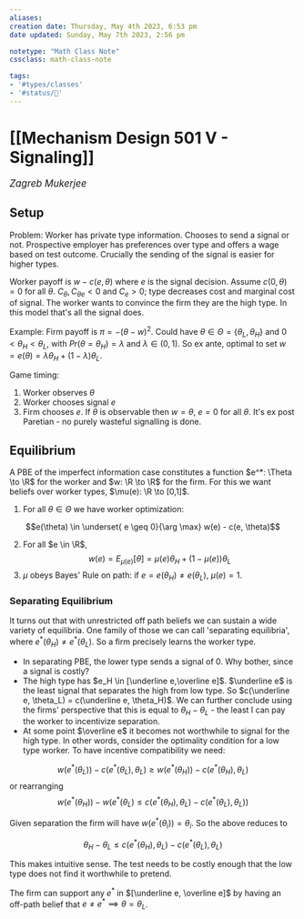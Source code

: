 ```yaml
---
aliases:
creation date: Thursday, May 4th 2023, 6:53 pm
date updated: Sunday, May 7th 2023, 2:56 pm

notetype: "Math Class Note"
cssclass: math-class-note

tags: 
- '#types/classes'
- '#status/🚧'
---
```


# [[Mechanism Design 501 V - Signaling]]
<span style = "font-size:120%"><i >Zagreb Mukerjee </i></span>


## Setup

Problem: Worker has private type information. Chooses to send a signal or not. Prospective employer has preferences over type and offers a wage based on test outcome. Crucially the sending of the signal is easier for higher types. 

Worker payoff is $w - c(e, \theta)$ where $e$ is the signal decision. Assume $c(0, \theta) = 0$ for all $\theta$. $C_\theta, C_{\theta e} < 0$ and $C_{e} > 0$; type decreases cost and marginal cost of signal. The worker wants to convince the firm they are the high type. In this model that's all the signal does. 

Example: Firm payoff is $\pi = -(\theta - w)^2$. Could have $\theta \in \Theta = \{ \theta_L, \theta_H\}$ and $0 < \theta_H < \theta_L$, with $Pr(\theta= \theta_H) = \lambda$ and $\lambda \in (0,1)$. So ex ante, optimal to set $w = e(\theta) = \lambda \theta_H + (1- \lambda) \theta_L$. 

Game timing: 
1) Worker observes $\theta$
2) Worker chooses signal $e$ 
3) Firm chooses $e$. 
If $\theta$ is observable then $w = \theta$, $e = 0$ for all $\theta$. It's ex post Paretian - no purely wasteful signalling is done. 


## Equilibrium
A PBE of the imperfect information case constitutes a function $e^*: \Theta \to \R$ for the worker and $w: \R \to \R$ for the firm. For this we want beliefs over worker types, $\mu(e): \R \to [0,1]$. 

1) For all $\theta \in \Theta$ we have worker optimization: 

$$e(\theta) \in \underset{ e \geq 0}{\arg \max} w(e) - c(e, \theta)$$

2) For all $e \in \R$, 
$$w(e) = E_{\mu(e)}[\theta] = \mu(e) \theta_H + (1- \mu(e)) \theta_L$$
3) $\mu$ obeys Bayes' Rule on path: if $e = e(\theta_H) \neq e(\theta_L)$, $\mu(e) = 1$. 

### Separating Equilibrium
It turns out that with unrestricted off path beliefs we can sustain a wide variety of equilibria. One family of those we can call 'separating equilibria', where $e^*(\theta_H) \neq e^*(\theta_L)$. So a firm precisely learns the worker type. 
- In separating PBE, the lower type sends a signal of $0$. Why bother, since a signal is costly? 
- The high type has $e_H \in [\underline e,\overline e]$. $\underline e$ is the least signal that separates the high from low type. So $c(\underline e, \theta_L) = c(\underline e, \theta_H)$. We can further conclude using the firms' perspective that this is equal to $\theta_H - \theta_L$ - the least I can pay the worker to incentivize separation. 
- At some point $\overline e$ it becomes not worthwhile to signal for the high type. 
In other words, consider the optimality condition for a low type worker. To have incentive compatibility we need: 

$$ w(e^*(\theta_L)) - c(e^*(\theta_L), \theta_L)\geq  w(e^*(\theta_H)) - c(e^*(\theta_H), \theta_L)  $$
or rearranging
$$ w(e^*(\theta_H)) - w(e^*(\theta_L) \leq c(e^*(\theta_H), \theta_L) - c(e^*(\theta_L), \theta_L))$$

Given separation the firm will have $w(e^*(\theta_i)) = \theta_i$. So the above reduces to 

$$ \theta_H - \theta_L \leq c(e^*(\theta_H), \theta_L) - c(e^*(\theta_L), \theta_L)$$

This makes intuitive sense. The test needs to be costly enough that the low type does not find it worthwhile to pretend. 


The firm can support any $e^*$ in $[\underline e, \overline e]$ by having an off-path belief that $e \neq e^* \implies \theta = \theta_L$. 

